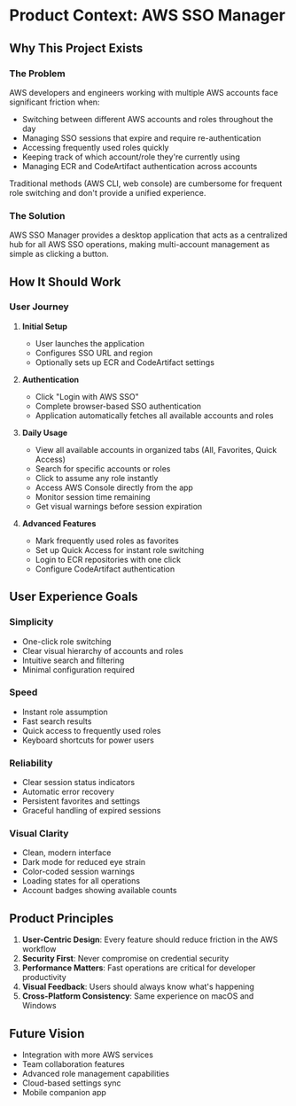 # Product Context: AWS SSO Manager

## Why This Project Exists

### The Problem
AWS developers and engineers working with multiple AWS accounts face significant friction when:
- Switching between different AWS accounts and roles throughout the day
- Managing SSO sessions that expire and require re-authentication
- Accessing frequently used roles quickly
- Keeping track of which account/role they're currently using
- Managing ECR and CodeArtifact authentication across accounts

Traditional methods (AWS CLI, web console) are cumbersome for frequent role switching and don't provide a unified experience.

### The Solution
AWS SSO Manager provides a desktop application that acts as a centralized hub for all AWS SSO operations, making multi-account management as simple as clicking a button.

## How It Should Work

### User Journey
1. **Initial Setup**
   - User launches the application
   - Configures SSO URL and region
   - Optionally sets up ECR and CodeArtifact settings

2. **Authentication**
   - Click "Login with AWS SSO"
   - Complete browser-based SSO authentication
   - Application automatically fetches all available accounts and roles

3. **Daily Usage**
   - View all available accounts in organized tabs (All, Favorites, Quick Access)
   - Search for specific accounts or roles
   - Click to assume any role instantly
   - Access AWS Console directly from the app
   - Monitor session time remaining
   - Get visual warnings before session expiration

4. **Advanced Features**
   - Mark frequently used roles as favorites
   - Set up Quick Access for instant role switching
   - Login to ECR repositories with one click
   - Configure CodeArtifact authentication

## User Experience Goals

### Simplicity
- One-click role switching
- Clear visual hierarchy of accounts and roles
- Intuitive search and filtering
- Minimal configuration required

### Speed
- Instant role assumption
- Fast search results
- Quick access to frequently used roles
- Keyboard shortcuts for power users

### Reliability
- Clear session status indicators
- Automatic error recovery
- Persistent favorites and settings
- Graceful handling of expired sessions

### Visual Clarity
- Clean, modern interface
- Dark mode for reduced eye strain
- Color-coded session warnings
- Loading states for all operations
- Account badges showing available counts

## Product Principles

1. **User-Centric Design**: Every feature should reduce friction in the AWS workflow
2. **Security First**: Never compromise on credential security
3. **Performance Matters**: Fast operations are critical for developer productivity
4. **Visual Feedback**: Users should always know what's happening
5. **Cross-Platform Consistency**: Same experience on macOS and Windows

## Future Vision
- Integration with more AWS services
- Team collaboration features
- Advanced role management capabilities
- Cloud-based settings sync
- Mobile companion app
